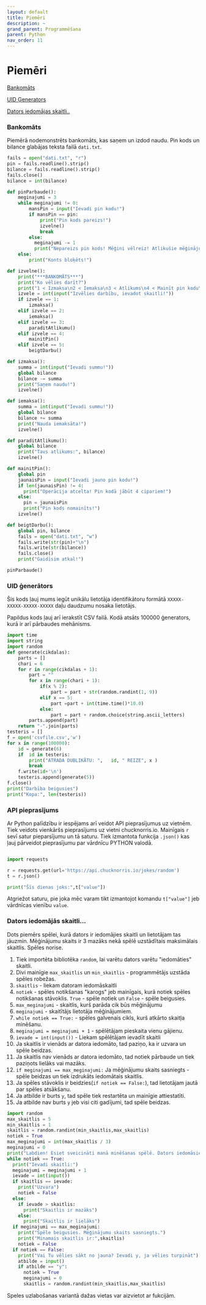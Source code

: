 ```yaml
---
layout: default
title: Piemēri
description: ~
grand_parent: Programmēšana
parent: Python
nav_order: 11
---
```

# Piemēri

[Bankomāts](#bankomats)

[UID Ģenerators](#uid-gen)

[Dators iedomājas skaitli..](#iedomajas-skaitli)

### Bankomāts <a id="bankomats"></a>

Piemērā nodemonstrēts bankomāts, kas saņem un izdod naudu. Pin kods un bilance glabājas teksta failā `dati.txt`.

~~~python
fails = open("dati.txt", "r")
pin = fails.readline().strip()
bilance = fails.readline().strip()
fails.close()
bilance = int(bilance)

def pinParbaude():
    meginajumi = 3
    while meginajumi != 0:
        mansPin = input("Ievadi pin kodu!")
        if mansPin == pin:
            print("Pin kods pareizs!")
            izvelne()
            break
        else:
          meginajumi -= 1
          print("Nepareizs pin kods! Mēģini vēlreiz! Atlikušie mēģinājumi:", meginajumi)
    else:
        print("Konts bloķēts!")

def izvelne():
    print("***BANKOMĀTS***")
    print("Ko vēlies darīt?")
    print("1 < Izmaksa\n2 < Iemaksa\n3 < Atlikums\n4 < Mainīt pin kodu\n5 < Beigt darbu")
    izvele = int(input("Izvēlies darbību, ievadot skaitli!"))
    if izvele == 1:
        izmaksa()
    elif izvele == 2:
        iemaksa()
    elif izvele == 3:
        paraditAtlikumu()
    elif izvele == 4:
        mainitPin()
    elif izvele == 5:
        beigtDarbu()

def izmaksa():
    summa = int(input("Ievadi summu!"))
    global bilance
    bilance -= summa
    print("Saņem naudu!")
    izvelne()

def iemaksa():
    summa = int(input("Ievadi summu!"))
    global bilance
    bilance += summa
    print("Nauda iemaksāta!")
    izvelne()

def paraditAtlikumu():
    global bilance
    print("Tavs atlikums:", bilance)
    izvelne()

def mainitPin():
    global pin
    jaunaisPin = input("Ievadi jauno pin kodu!")
    if len(jaunaisPin) != 4:
      print("Operācija atcelta! Pin kodā jābūt 4 cipariem!")
    else:
      pin = jaunaisPin
      print("Pin kods nomainīts!")
    izvelne()

def beigtDarbu():
    global pin, bilance
    fails = open("dati.txt", "w")
    fails.write(str(pin)+"\n")
    fails.write(str(bilance))
    fails.close()
    print("Gaidīsim atkal!")

pinParbaude()
~~~

### UID ģenerātors <a id="uid-gen"></a>

Šis kods ļauj mums iegūt unikālu lietotāja identifikātoru formātā `XXXXX-XXXXX-XXXXX-XXXXX` daļu daudzumu nosaka lietotājs.

Papildus kods ļauj arī ierakstīt CSV failā. Kodā atsāts 100000 ģenerators, kurā ir arī pārbaudes mehānisms.

~~~python
import time
import string
import random
def generate(cikdalas):
    parts = []
    chari = 6
    for r in range(cikdalas + 1):
        part = ""
        for x in range(chari + 1):
            if(x % 2):
                part = part + str(random.randint(1, 9))
            elif x == 5:
                part =part + int(time.time()*10.0)
            else:
                part = part + random.choice(string.ascii_letters)
        parts.append(part)
    return "-".join(parts)
testeris = []
f = open('csvfile.csv','w')
for x in range(100000):
    id = generate(6)
    if  id in testeris:
        print("ATRADA DUBLIKĀTU: ",   id, " REIZE", x )
        break
    f.write(id+'\n')
    testeris.append(generate(5))
f.close()
print("Darbība beigusies")
print("Kopa:", len(testeris))

~~~

### API pieprasījums

Ar Python palīdzību ir iespējams arī veidot API pieprasījumus uz vietnēm. Tiek veidots vienkāršs pieprasījums uz vietni  chucknorris.io. Mainīgais `r` sevī satur pieparsījumu un tā saturu. Tiek izmantota funkcija `.json()` kas ļauj pārveidot pieprasījumu par vārdnīcu PYTHON valodā. 

~~~python

import requests

r = requests.get(url='https://api.chucknorris.io/jokes/random')
t = r.json()

print("Šīs dienas joks:",t["value"])

~~~

Atgriežot saturu, pie joka mēc varam tikt izmantojot komandu `t["value"]` jeb vārdnīcas vienību `value`.

### Dators iedomājās skaitli... <a id="iedomajas-skaitli"></a>

Dots piemērs spēlei, kurā dators ir iedomājies skaitli un lietotājam tas jāuzmin. Mēģinājumu skaits ir 3 mazāks nekā spēlē uzstādītais maksimālais skaitlis.
Spēles norise.

1. Tiek importēta bibliotēka `random`, lai varētu dators varētu "iedomāties" skaitli.
2. Divi mainīgie `max_skaitlis` un `min_skaitlis` - programmētājs uzstāda spēles robežas.
3. `skaitlis` - liekam datoram iedomāskaitli
4. `notiek` - spēles notikšanas "karogs" jeb mainīgais, kurā notiek spēles notikšanas stāvoklis. `True` - spēle notiek un `False` - spēle beigusies.
5. `max_meginajumi` - skaitlis, kurš parāda cik būs mēģinājumu
6. `meginajumi` - skaitītājs lietotāja mēģinājumiem.
7. `while notiek == True:` - spēles galvenais cikls, kurš atkārto skaitļa minēšanu.
8. `meginajumi = meginajumi + 1` - spēlētājam pieskaita vienu gājienu.
9. `ievade = int(input())` - Liekam spēlētājam ievadīt skaitli
10. Ja skaitlis ir vienāds ar datora iedomāto, tad paziņo, ka ir uzvara un spēle beidzas.
11. Ja skaitlis nav vienāds ar datora iedomāto, tad notiek pārbaude un tiek paziņots lielāks vai mazāks.
12. `if meginajumi == max_meginajumi:` Ja mēģinājumu skaits sasniegts - spēle beidzas un tiek izdrukāts iedomātais skaitlis.
13. Ja spēles stāvoklis ir beidzies(`if notiek == False:`), tad lietotājam jautā par spēles atsākšanu. 
14. Ja atbilde ir burts `y`, tad spēle tiek restartēta un mainīgie attiestatīti.
15. Ja atbilde nav burts `y` jeb visi citi gadījumi, tad spēle beidzas.

~~~python
import random
max_skaitlis = 5
min_skaitlis = 1
skaitlis = random.randint(min_skaitlis,max_skaitlis)
notiek = True
max_meginajumi = int(max_skaitlis / 3)
meginajumi = 0
print("Labdien! Esiet sveicināti manā minēšanas spēlē. Dators iedomāsies skaitli no ",min_skaitlis," līdz ",max_skaitlis," Tev ir ",max_meginajumi, " mēģinājumi" )
while notiek == True:
  print("Ievadi skaitli:")
  meginajumi = meginajumi + 1
  ievade = int(input())
  if skaitlis == ievade:
    print("Uzvara")
    notiek = False
  else:
    if ievade > skaitlis:
      print("Skaitlis ir mazāks")
    else:
      print("Skaitlis ir lielāks")
  if meginajumi == max_meginajumi:
    print("Spēle beigusies. Mēģinājumu skaits sasniegts.")
    print("Minamais skaitlis ir:",skaitlis)
    notiek = False
  if notiek == False:
    print("Vai Tu vēlies sākt no jauna? Ievadi y, ja vēlies turpināt")
    atbilde = input()
    if atbilde == "y":
      notiek = True
      meginajumi = 0
      skaitlis = random.randint(min_skaitlis,max_skaitlis)

~~~

Speles uzlabošanas variantā dažas vietas var aizvietot ar fukcijām.